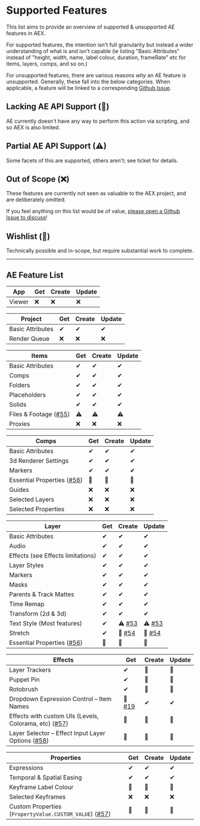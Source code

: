 # Supported Features

This list aims to provide an overview of supported & unsupported AE features in AEX.

For supported features, the intention isn't full granularity but instead a wider understanding of what is and isn't capable (ie listing "Basic Attributes" instead of "height, width, name, label colour, duration, frameRate" etc for items, layers, comps, and so on.)

For unsupported features, there are various reasons _why_ an AE feature is unsupported. Generally, these fall into the below categories. When applicable, a feature will be linked to a corresponding [Github Issue](./issues).

## Lacking AE API Support (🚫)

AE currently doesn't have any way to perform this action via scripting, and so AEX is also limited.

## Partial AE API Support (⚠)

Some facets of this are supported, others aren't; see ticket for details.

## Out of Scope (❌)

These features are currently not seen as valuable to the AEX project, and are deliberately omitted.

If you feel anything on this list would be of value, [please open a Github Issue to discuss](../../discussions)!

## Wishlist (🌠)

Technically possible and in-scope, but require substantial work to complete.

---

## AE Feature List

|  App   | Get | Create | Update |
| ------ | --- | ------ | ------ |
| Viewer | ❌   | ❌      | ❌      |

|     Project      | Get | Create | Update |
| ---------------- | --- | ------ | ------ |
| Basic Attributes | ✔   | ✔      | ✔      |
| Render Queue     | ❌   | ❌      | ❌      |

|                Items                 | Get | Create | Update |
| ------------------------------------ | --- | ------ | ------ |
| Basic Attributes                     | ✔   | ✔      | ✔      |
| Comps                                | ✔   | ✔      | ✔      |
| Folders                              | ✔   | ✔      | ✔      |
| Placeholders                         | ✔   | ✔      | ✔      |
| Solids                               | ✔   | ✔      | ✔      |
| Files & Footage ([#55](./issues/55)) | ⚠   | ⚠      | ⚠      |
| Proxies                              | ❌   | ❌      | ❌      |

|                   Comps                   | Get | Create | Update |
| ----------------------------------------- | --- | ------ | ------ |
| Basic Attributes                          | ✔   | ✔      | ✔      |
| 3d Renderer Settings                      | ✔   | ✔      | ✔      |
| Markers                                   | ✔   | ✔      | ✔      |
| Essential Properties ([#56](./issues/56)) | 🚫   | 🚫      | 🚫      |
| Guides                                    | ❌   | ❌      | ❌      |
| Selected Layers                           | ❌   | ❌      | ❌      |
| Selected Properties                       | ❌   | ❌      | ❌      |

|                   Layer                   | Get |        Create        |        Update        |
| ----------------------------------------- | --- | -------------------- | -------------------- |
| Basic Attributes                          | ✔   | ✔                    | ✔                    |
| Audio                                     | ✔   | ✔                    | ✔                    |
| Effects (see Effects limitations)         | ✔   | ✔                    | ✔                    |
| Layer Styles                              | ✔   | ✔                    | ✔                    |
| Markers                                   | ✔   | ✔                    | ✔                    |
| Masks                                     | ✔   | ✔                    | ✔                    |
| Parents & Track Mattes                    | ✔   | ✔                    | ✔                    |
| Time Remap                                | ✔   | ✔                    | ✔                    |
| Transform (2d & 3d)                       | ✔   | ✔                    | ✔                    |
| Text Style (Most features)                | ✔   | ⚠ [#53](./issues/53) | ⚠ [#53](./issues/53) |
| Stretch                                   | ✔   | 🌠 [#54](./issues/54) | 🌠 [#54](./issues/54) |
| Essential Properties ([#56](./issues/56)) | 🚫   | 🚫                    | 🚫                    |

|                               Effects                                |         Get          | Create | Update |
| -------------------------------------------------------------------- | -------------------- | ------ | ------ |
| Layer Trackers                                                       | ✔                    | 🚫      | 🚫      |
| Puppet Pin                                                           | ✔                    | 🚫      | 🚫      |
| Rotobrush                                                            | ✔                    | 🚫      | 🚫      |
| Dropdown Expression Control – Item Names                             | 🚫 [#19](./issues/19) | ✔      | ✔      |
| Effects with custom UIs (Levels, Colorama, etc) ([#57](./issues/57)) | 🚫                    | 🚫      | 🚫      |
| Layer Selector – Effect Input Layer Options ([#58](./issues/58))     | 🚫                    | 🚫      | 🚫      |

|                              Properties                               | Get | Create | Update |
| --------------------------------------------------------------------- | --- | ------ | ------ |
| Expressions                                                           | ✔   | ✔      | ✔      |
| Temporal & Spatial Easing                                             | ✔   | ✔      | ✔      |
| Keyframe Label Colour                                                 | 🌠   | 🌠      | 🌠      |
| Selected Keyframes                                                    | ❌   | ❌      | ❌      |
| Custom Properties (`PropertyValue.CUSTOM_VALUE`) ([#57](./issues/57)) | 🚫   | 🚫      | 🚫      |
